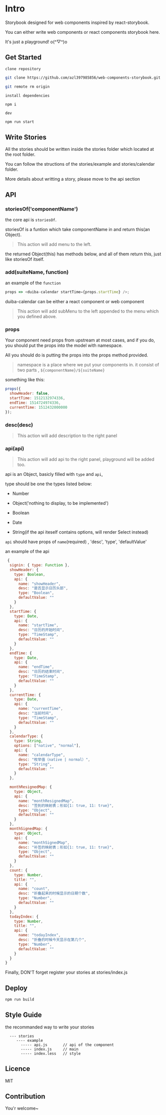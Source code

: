 # Intro

Storybook designed for web components inspired by react-storybook.

You can either write web components or react components storybook here.

It's just a playground! o(^▽^)o

## Get Started

`clone repository`

```bash
git clone https://github.com/azl397985856/web-components-storybook.git

git remote rm origin
```

`install dependencies`

```bash
npm i
```

`dev`

```
npm run start
```

## Write Stories

All the stories should be written inside the stories folder which located at the root folder.

You can follow the structions of the stories/example and stories/calendar folder.

More details about writting a story, please move to the api section

## API

### storiesOf('componentName')

the core api is `storiesOf`.

storiesOf is a funtion which take componentName in and
return this(an Object).

> This action will add menu to the left.

the returned Object(this) has methods below,
and all of them return this, just like storiesOf itself.

### add(suiteName, function)

an example of the `function`

```js
props => <duiba-calendar startTime={props.startTime} />;
```

duiba-calendar can be either a react component or web component

> This action will add subMenu to the left appended to the menu which you defined above.

### props

Your component need props from upstream at most cases,
and if you do, you should put the props into the model with namespace.

All you should do is putting the props into the props method provided.

> namespace is a place where we put your components in.
> it consist of two parts , `${componentName}/${suiteName}`

something like this:

```js
props({
  showHeader: false,
  startTime: 1512132974336,
  endTime: 1514724974336,
  currentTime: 1512432000000
});
```

### desc(desc)

> This action will add description to the right panel

### api(api)

> This action will add api to the right panel, playground will be added too.

api is an Object, basicly filled with `type` and `api`,

type should be one the types listed below:

* Number

* Object('nothing to display, to be implemented')

* Boolean

* Date

* String(if the api iteself contains options, will render Select instead)

`api` should have props of `name`(required) , 'desc', 'type', 'defaultValue'

an example of the api

```js
 {
  signin: { type: Function },
  showHeader: {
    type: Boolean,
    api: {
      name: "showHeader",
      desc: "是否显示日历头部",
      type: "Boolean",
      defaultValue: ""
    }
  },
  startTime: {
    type: Date,
    api: {
      name: "startTime",
      desc: "日历的开始时间",
      type: "TimeStamp",
      defaultValue: ""
    }
  },
  endTime: {
    type: Date,
    api: {
      name: "endTime",
      desc: "日历的结束时间",
      type: "TimeStamp",
      defaultValue: ""
    }
  },
  currentTime: {
    type: Date,
    api: {
      name: "currentTime",
      desc: "当前时间",
      type: "TimeStamp",
      defaultValue: ""
    }
  },
  calendarType: {
    type: String,
    options: ["native", "normal"],
    api: {
      name: "calendarType",
      desc: "枚举值（native | normal）",
      type: "String",
      defaultValue: ""
    }
  },

  monthResignedMap: {
    type: Object,
    api: {
      name: "monthResignedMap",
      desc: "签到的映射表；形如{1: true, 11: true}",
      type: "Object",
      defaultValue: ""
    }
  },
  monthSignedMap: {
    type: Object,
    api: {
      name: "monthSignedMap",
      desc: "补签的映射表；形如{1: true, 11: true}",
      type: "Object",
      defaultValue: ""
    }
  },
  count: {
    type: Number,
    title: "",
    api: {
      name: "count",
      desc: "折叠起来的时候显示的日期个数",
      type: "Number",
      defaultValue: ""
    }
  },
  todayIndex: {
    type: Number,
    title: "",
    api: {
      name: "todayIndex",
      desc: "折叠的时候今天显示在第几个",
      type: "Number",
      defaultValue: ""
    }
  }
}
```

Finally, DON'T forget register your stories at stories/index.js

## Deploy

```bash
npm run build
```

## Style Guide

the recommanded way to write your stories

```
  --- stories
     ---- example
       ----- api.js       // api of the component
       ----- index.js     // main
       ----- index.less   // style
```

## Licence

MIT

## Contribution

You'r welcome~
